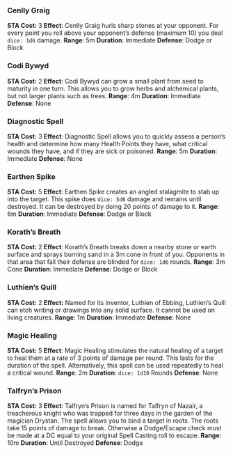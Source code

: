 ### Cenlly Graig
**STA Cost:** 3
**Effect**: Cenlly Graig hurls sharp stones at your opponent. For every point you roll above your opponent’s defense (maximum 10) you deal `dice: 1d6` damage.
**Range**: 5m
**Duration**: Immediate
**Defense**: Dodge or Block

### Codi Bywyd
**STA Cost:** 2
**Effect**: Codi Bywyd can grow a small plant from seed to maturity in one turn. This allows you to grow herbs and alchemical plants, but not larger plants such as trees.
**Range**: 4m
**Duration**: Immediate
**Defense**: None

### Diagnostic Spell
**STA Cost:** 3
**Effect**: Diagnostic Spell allows you to quickly assess a person’s health and determine how many Health Points they have, what critical wounds they have, and if they are sick or poisoned.
**Range**: 5m
**Duration**: Immediate
**Defense**: None

### Earthen Spike
**STA Cost:** 5
**Effect**: Earthen Spike creates an angled stalagmite to stab up into the target. This spike does `dice: 5d6` damage and remains until destroyed. It can be destroyed by doing 20 points of damage to it.
**Range**: 6m
**Duration**: Immediate
**Defense**: Dodge or Block

### Korath’s Breath
**STA Cost:** 2
**Effect**: Korath’s Breath breaks down a nearby stone or earth surface and sprays burning sand in a 3m cone in front of you. Opponents in that area that fail their defense are blinded for `dice: 1d6` rounds.
**Range**: 3m Cone
**Duration**: Immediate
**Defense**: Dodge or Block

### Luthien’s Quill
**STA Cost:** 2
**Effect:** Named for its inventor, Luthien of Ebbing, Luthien’s Quill can etch writing or drawings into any solid surface. It cannot be used on living creatures.
**Range**: 1m
**Duration**: Immediate
**Defense**: None

### Magic Healing
**STA Cost:** 5
**Effect**: Magic Healing stimulates the natural healing of a target to heal them at a rate of 3 points of damage per round. This lasts for the duration of the spell. Alternatively, this spell can be used repeatedly to heal a critical wound.
**Range**: 2m
**Duration**: `dice: 1d10` Rounds
**Defense**: None

### Talfryn’s Prison
**STA Cost:** 3
**Effect**: Talfryn’s Prison is named for Talfryn of Nazair, a treacherous knight who was trapped for three days in the garden of the magician Drystan. The spell allows you to bind a target in roots. The roots take 15 points of damage to break. Otherwise a Dodge/Escape check must be made at a DC equal to your original Spell Casting roll to escape.
**Range**: 10m
**Duration**: Until Destroyed
**Defense**: Dodge